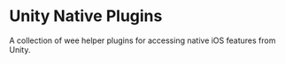 # Unity Native Plugins

A collection of wee helper plugins for accessing native iOS features from Unity. 
